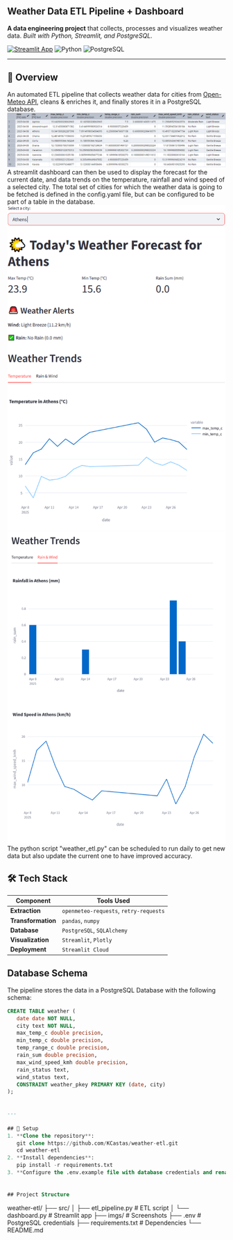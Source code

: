 ## Weather Data ETL Pipeline + Dashboard

**A data engineering project** that collects, processes and visualizes weather data.
*Built with Python, Streamlit, and PostgreSQL.*

[![Streamlit App](https://static.streamlit.io/badges/streamlit_badge_black_white.svg)](https://your-streamlit-app-url.streamlit.app/) 
![Python](https://img.shields.io/badge/Python-3.9%2B-blue)
![PostgreSQL](https://img.shields.io/badge/PostgreSQL-15%2B-orange)

---

## 📌 Overview
An automated ETL pipeline that collects weather data for cities from [Open-Meteo API](https://open-meteo.com/), cleans & enriches it, and finally stores it in a PostgreSQL database. 
![Weather Data](imgs/datatable.png)
A streamlit dashboard can then be used to display the forecast for the current date, and data trends on the temperature, rainfall and wind speed of a selected city. The total set of cities for which the weather data is going to be fetched is defined in the config.yaml file, but can be configured to be part of a table in the database.
![Dashboard View](imgs/dashboard1.png)
![Dashboard View](imgs/dashboard2.png)
The python script "weather_etl.py" can be scheduled to run daily to get new data but also update the current one to have improved accuracy. 

## 🛠️ Tech Stack
| Component       | Tools Used |
|----------------|------------|
| **Extraction** | `openmeteo-requests`, `retry-requests` |
| **Transformation** | `pandas`, `numpy` |
| **Database**   | `PostgreSQL`, `SQLAlchemy` |
| **Visualization** | `Streamlit`, `Plotly` |
| **Deployment** | `Streamlit Cloud`|


## Database Schema
The pipeline stores the data in a PostgreSQL Database with the following schema: 

```sql
CREATE TABLE weather (
   date date NOT NULL,
   city text NOT NULL,
   max_temp_c double precision,
   min_temp_c double precision,
   temp_range_c double precision,
   rain_sum double precision,
   max_wind_speed_kmh double precision,
   rain_status text,
   wind_status text,
   CONSTRAINT weather_pkey PRIMARY KEY (date, city)
);


---

## 🔧 Setup
1. **Clone the repository**:
   git clone https://github.com/KCastas/weather-etl.git
   cd weather-etl
2. **Install dependencies**:
   pip install -r requirements.txt
3. **Configure the .env.example file with database credentials and rename to .env


## Project Structure
```
weather-etl/
├── src/
│ ├── etl_pipeline.py # ETL script
│ └── dashboard.py # Streamlit app
├── imgs/ # Screenshots
├── .env # PostgreSQL credentials
├── requirements.txt # Dependencies
└── README.md